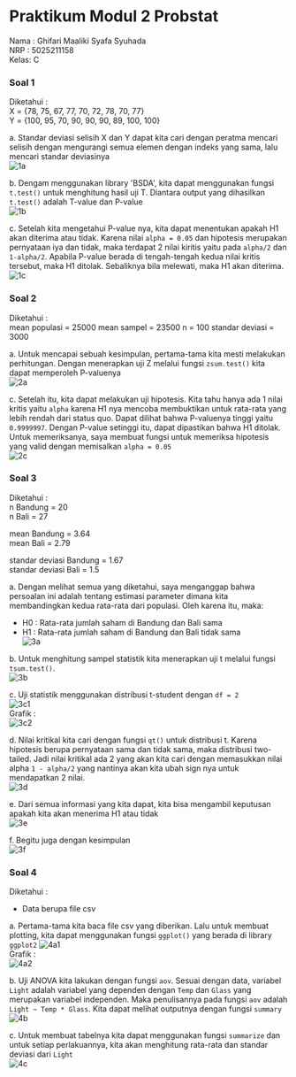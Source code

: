 # Praktikum Modul 2 Probstat
Nama : Ghifari Maaliki Syafa Syuhada  
NRP  : 5025211158  
Kelas: C  

### Soal 1
Diketahui :  
X = {78, 75, 67, 77, 70, 72, 78, 70, 77}  
Y = {100, 95, 70, 90, 90, 90, 89, 100, 100}  

a. Standar deviasi selisih X dan Y dapat kita cari dengan peratma mencari selisih dengan mengurangi semua elemen dengan indeks yang sama, lalu mencari standar deviasinya  
![1a](./images/1.a.png)

b. Dengam menggunakan library 'BSDA', kita dapat menggunakan fungsi `t.test()` untuk menghitung hasil uji T. Diantara output yang dihasilkan `t.test()` adalah T-value dan P-value  
![1b](./images/1.b.png)

c. Setelah kita mengetahui P-value nya, kita dapat menentukan apakah H1 akan diterima atau tidak. Karena nilai `alpha = 0.05` dan hipotesis merupakan pernyataan iya dan tidak, maka terdapat 2 nilai kiritis yaitu pada `alpha/2` dan `1-alpha/2`. Apabila P-value berada di tengah-tengah kedua nilai kritis tersebut, maka H1 ditolak. Sebaliknya bila melewati, maka H1 akan diterima.  
![1c](./images/1.c.png)

### Soal 2
Diketahui :  
mean populasi = 25000
mean sampel = 23500
n = 100
standar deviasi = 3000

a. Untuk mencapai sebuah kesimpulan, pertama-tama kita mesti melakukan perhitungan. Dengan menerapkan uji Z melalui fungsi `zsum.test()` kita dapat memperoleh P-valuenya  
![2a](./images/2.a.png)

c. Setelah itu, kita dapat melakukan uji hipotesis. Kita tahu hanya ada 1 nilai kritis yaitu `alpha` karena H1 nya mencoba membuktikan untuk rata-rata yang lebih rendah dari status quo. Dapat dilihat bahwa P-valuenya tinggi yaitu `0.9999997`. Dengan P-value setinggi itu, dapat dipastikan bahwa H1 ditolak. Untuk memeriksanya, saya membuat fungsi untuk memeriksa hipotesis yang valid dengan memisalkan `alpha = 0.05`  
![2c](./images/2.c.png)

### Soal 3
Diketahui :  
n Bandung = 20  
n Bali = 27  
  
mean Bandung = 3.64  
mean Bali = 2.79  
  
standar deviasi Bandung = 1.67  
standar deviasi Bali = 1.5  
  
a. Dengan melihat semua yang diketahui, saya menganggap bahwa persoalan ini adalah tentang estimasi parameter dimana kita membandingkan kedua rata-rata dari populasi. Oleh karena itu, maka:
- H0 : Rata-rata jumlah saham di Bandung dan Bali sama
- H1 : Rata-rata jumlah saham di Bandung dan Bali tidak sama  
![3a](./images/3.a.png)

b. Untuk menghitung sampel statistik kita menerapkan uji t melalui fungsi `tsum.test()`.  
![3b](./images/3.b.png)

c. Uji statistik menggunakan distribusi t-student dengan `df = 2`  
![3c1](./images/3.c.1.png)  
Grafik :  
![3c2](./images/3.c.2.png)

d. Nilai kritikal kita cari dengan fungsi `qt()` untuk distribusi t. Karena hipotesis berupa pernyataan sama dan tidak sama, maka distribusi two-tailed. Jadi nilai kritikal ada 2 yang akan kita cari dengan memasukkan nilai alpha `1 - alpha/2` yang nantinya akan kita ubah sign nya untuk mendapatkan 2 nilai.  
![3d](./images/3.d.png)

e. Dari semua informasi yang kita dapat, kita bisa mengambil keputusan apakah kita akan menerima H1 atau tidak  
![3e](./images/3.e.png)

f. Begitu juga dengan kesimpulan  
![3f](./images/3.f.png)

### Soal 4
Diketahui :  
- Data berupa file csv

a. Pertama-tama kita baca file csv yang diberikan. Lalu untuk membuat plotting, kita dapat menggunakan fungsi `ggplot()` yang berada di library `ggplot2`
![4a1](./images/4.a.1.png)  
Grafik :   
![4a2](./images/4.a.2.png)

b. Uji ANOVA kita lakukan dengan fungsi `aov`. Sesuai dengan data, variabel `Light` adalah variabel yang dependen dengan `Temp` dan `Glass` yang merupakan variabel independen. Maka penulisannya pada fungsi `aov` adalah `Light ~ Temp * Glass`. Kita dapat melihat outputnya dengan fungsi `summary`  
![4b](./images/4.b.png)

c. Untuk membuat tabelnya kita dapat menggunakan fungsi `summarize` dan untuk setiap perlakuannya, kita akan menghitung rata-rata dan standar deviasi dari `Light`  
![4c](./images/4.c.png)
